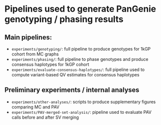 # Pipelines used to generate PanGenie genotyping / phasing results

## Main pipelines:
* ``experiments/genotyping/``: full pipeline to produce genotypes for 1kGP cohort from MC graphs
* ``experiments/phasing/``: full pipeline to phase genotypes and produce consensus haplotypes for 1kGP cohort
* ``experiments/evaluate-consensus-haplotypes/``: full pipeline used to compute variant-based QV estimates for consensus haplotypes

## Preliminary experiments / internal analyses 
* ``experiments/other-analyses/``: scripts to produce supplementary figures comparing MC and PAV
* ``experiments/PAV-merged-set-analysis/``: pipeline used to evaluate PAV calls before and after SV merging
